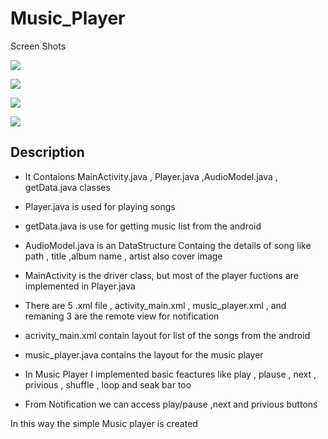# Music_Player

Screen Shots 

![](https://drive.google.com/file/d/17fcufXaTmTEXs22_G2TUznotG1HlRI7b/view?usp=sharing)

![](https://drive.google.com/file/d/17_QaAWUWBhbSiwOirZ3C-uC00ttUuwWQ/view?usp=sharing)

![](https://drive.google.com/file/d/17e8ADbOzjoKRTn7Ir9AxZHw3Zqch2SUU/view?usp=sharing)

![](https://drive.google.com/file/d/17ZnTwYGWqYIYi_i9LwQUbauYWjduUoA7/view?usp=sharing)




## Description 

- It Contaions MainActivity.java , Player.java ,AudioModel.java , getData.java classes
- Player.java is used for playing songs
- getData.java is use for getting music list from the android
- AudioModel.java is an DataStructure Containg the details of song like path , title ,album name , artist also cover image
- MainActivity is the driver class, but most of the player fuctions are implemented in Player.java

- There are 5 .xml file , activity_main.xml , music_player.xml , and remaning 3 are the remote view for notification
- acrivity_main.xml contain layout for list of the songs from the android
- music_player.java contains the layout for the music player 

- In Music Player I implemented basic feactures like play , plause , next , privious , shuffle , loop and seak bar too
- From Notification we can access play/pause ,next and privious buttons


In this way the simple Music player is created
